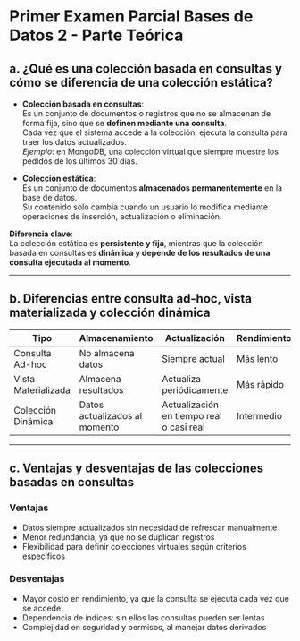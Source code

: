# Primer Examen Parcial Bases de Datos 2 - Parte Teórica


## a. ¿Qué es una colección basada en consultas y cómo se diferencia de una colección estática?

- **Colección basada en consultas**:  
  Es un conjunto de documentos o registros que no se almacenan de forma fija, sino que se **definen mediante una consulta**.  
  Cada vez que el sistema accede a la colección, ejecuta la consulta para traer los datos actualizados.  
  *Ejemplo*: en MongoDB, una colección virtual que siempre muestre los pedidos de los últimos 30 días.

- **Colección estática**:  
  Es un conjunto de documentos **almacenados permanentemente** en la base de datos.  
  Su contenido solo cambia cuando un usuario lo modifica mediante operaciones de inserción, actualización o eliminación.  

**Diferencia clave**:  
La colección estática es **persistente y fija**, mientras que la colección basada en consultas es **dinámica y depende de los resultados de una consulta ejecutada al momento**.

---

## b. Diferencias entre consulta ad-hoc, vista materializada y colección dinámica

| Tipo                | Almacenamiento                | Actualización                            | Rendimiento | Uso típico                  |
|---------------------|-------------------------------|------------------------------------------|-------------|-----------------------------|
| Consulta Ad-hoc     | No almacena datos             | Siempre actual                           | Más lento   | Consultas puntuales         |
| Vista Materializada | Almacena resultados           | Actualiza periódicamente                 | Más rápido  | Consultas frecuentes        |
| Colección Dinámica  | Datos actualizados al momento | Actualización en tiempo real o casi real | Intermedio  | Datos recientes y flexibles |

---

## c. Ventajas y desventajas de las colecciones basadas en consultas

### Ventajas
-  Datos siempre actualizados sin necesidad de refrescar manualmente  
-  Menor redundancia, ya que no se duplican registros  
-  Flexibilidad para definir colecciones virtuales según criterios específicos  

### Desventajas
-  Mayor costo en rendimiento, ya que la consulta se ejecuta cada vez que se accede  
-  Dependencia de índices: sin ellos las consultas pueden ser lentas  
-  Complejidad en seguridad y permisos, al manejar datos derivados  



